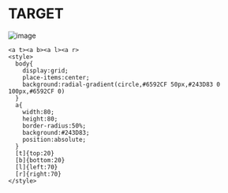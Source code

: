 # TARGET

![image](https://github.com/user-attachments/assets/b835d8cc-6b74-4d34-8e54-b24a8950dc6c)

```
<a t><a b><a l><a r>
<style>
  body{
    display:grid;
    place-items:center;
    background:radial-gradient(circle,#6592CF 50px,#243D83 0 100px,#6592CF 0)
  }
  a{
    width:80;
    height:80;
    border-radius:50%;
    background:#243D83;
    position:absolute;
  }
  [t]{top:20}
  [b]{bottom:20}
  [l]{left:70}
  [r]{right:70}
</style>
```
